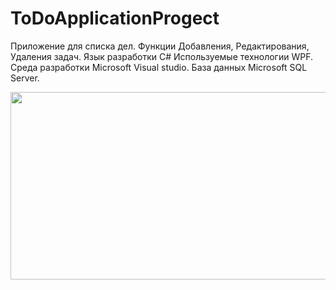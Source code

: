 # ToDoApplicationProgect
Приложение для списка дел. 
Функции Добавления, Редактирования, Удаления задач.
Язык разработки C# 
Используемые технологии WPF.
Среда разработки  Microsoft Visual studio.
База данных Microsoft SQL Server.
<div align="center">
  <img src="https://media.giphy.com/media/dWesBcTLavkZuG35MI/giphy.gif" width="600" height="300"/>
</div>
